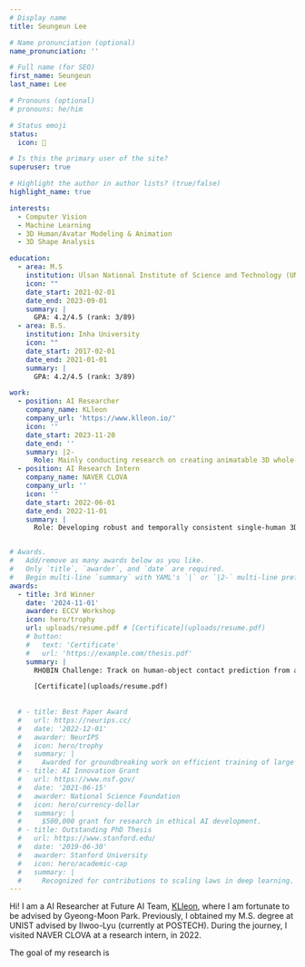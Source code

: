 ```yaml
---
# Display name
title: Seungeun Lee

# Name pronunciation (optional)
name_pronunciation: ''

# Full name (for SEO)
first_name: Seungeun
last_name: Lee

# Pronouns (optional)
# pronouns: he/him

# Status emoji
status:
  icon: 🚀

# Is this the primary user of the site?
superuser: true

# Highlight the author in author lists? (true/false)
highlight_name: true

interests:
  - Computer Vision
  - Machine Learning
  - 3D Human/Avatar Modeling & Animation
  - 3D Shape Analysis

education:
  - area: M.S
    institution: Ulsan National Institute of Science and Technology (UNIST)
    icon: ""
    date_start: 2021-02-01
    date_end: 2023-09-01
    summary: |
      GPA: 4.2/4.5 (rank: 3/89)
  - area: B.S.
    institution: Inha University
    icon: ""
    date_start: 2017-02-01
    date_end: 2021-01-01
    summary: |
      GPA: 4.2/4.5 (rank: 3/89)

work:
  - position: AI Researcher
    company_name: KLleon
    company_url: 'https://www.klleon.io/'
    icon: ''
    date_start: 2023-11-20
    date_end: ''
    summary: |2-
      Role: Mainly conducting research on creating animatable 3D whole-body avatar from a single image/video. 
  - position: AI Research Intern
    company_name: NAVER CLOVA
    company_url: ''
    icon: ''
    date_start: 2022-06-01
    date_end: 2022-11-01
    summary: |
      Role: Developing robust and temporally consistent single-human 3D pose/motion estimation system from multi-view videos.


# Awards.
#   Add/remove as many awards below as you like.
#   Only `title`, `awarder`, and `date` are required.
#   Begin multi-line `summary` with YAML's `|` or `|2-` multi-line prefix and indent 2 spaces below.
awards:
  - title: 3rd Winner
    date: '2024-11-01'
    awarder: ECCV Workshop
    icon: hero/trophy
    url: uploads/resume.pdf # [Certificate](uploads/resume.pdf)
    # button:
    #   text: 'Certificate'
    #   url: 'https://example.com/thesis.pdf'
    summary: |
      RHOBIN Challenge: Track on human-object contact prediction from a single image. 

      [Certificate](uploads/resume.pdf)
      
    
  # - title: Best Paper Award
  #   url: https://neurips.cc/
  #   date: '2022-12-01'
  #   awarder: NeurIPS
  #   icon: hero/trophy
  #   summary: |
  #     Awarded for groundbreaking work on efficient training of large models.
  # - title: AI Innovation Grant
  #   url: https://www.nsf.gov/
  #   date: '2021-06-15'
  #   awarder: National Science Foundation
  #   icon: hero/currency-dollar
  #   summary: |
  #     $500,000 grant for research in ethical AI development.
  # - title: Outstanding PhD Thesis
  #   url: https://www.stanford.edu/
  #   date: '2019-06-30'
  #   awarder: Stanford University
  #   icon: hero/academic-cap
  #   summary: |
  #     Recognized for contributions to scaling laws in deep learning.
---
```


Hi! I am a AI Researcher at Future AI Team, [KLleon](https://klleon.io), where I am fortunate to be advised by Gyeong-Moon Park. Previously, I obtained my M.S. degree at UNIST advised by Ilwoo-Lyu (currently at POSTECH). During the journey, I visited NAVER CLOVA at a research intern, in 2022. 

The goal of my research is 
